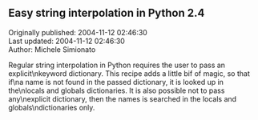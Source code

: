 ## Easy string interpolation in Python 2.4  
Originally published: 2004-11-12 02:46:30  
Last updated: 2004-11-12 02:46:30  
Author: Michele Simionato  
  
Regular string interpolation in Python requires the user to pass an explicit\nkeyword dictionary. This recipe adds a little bif of magic, so that if\na name is not found in the passed dictionary, it is looked up in the\nlocals and globals dictionaries. It is also possible not to pass any\nexplicit dictionary, then the names is searched in the locals and globals\ndictionaries only.